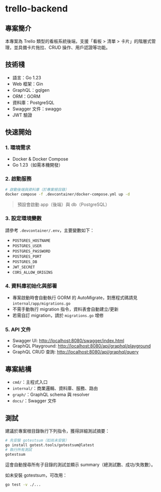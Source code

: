# trello-backend

## 專案簡介
本專案為 Trello 類型的看板系統後端，支援「看板 > 清單 > 卡片」的階層式管理，並具備卡片拖拉、CRUD 操作、用戶認證等功能。

## 技術棧
- 語言：Go 1.23
- Web 框架：Gin
- GraphQL：gqlgen
- ORM：GORM
- 資料庫：PostgreSQL
- Swagger 文件：swaggo
- JWT 驗證

## 快速開始

### 1. 環境需求
- Docker & Docker Compose
- Go 1.23（如需本機開發）

### 2. 啟動服務
```bash
# 啟動後端與資料庫（於專案根目錄）
docker compose -f .devcontainer/docker-compose.yml up -d
```
> 預設會啟動 app（後端）與 db（PostgreSQL）

### 3. 設定環境變數
請參考 `.devcontainer/.env`，主要變數如下：
- `POSTGRES_HOSTNAME`
- `POSTGRES_USER`
- `POSTGRES_PASSWORD`
- `POSTGRES_PORT`
- `POSTGRES_DB`
- `JWT_SECRET`
- `CORS_ALLOW_ORIGINS`

### 4. 資料庫初始化與部署
- 專案啟動時會自動執行 GORM 的 AutoMigrate，對應程式碼請見 `internal/app/migrations.go`
- 不需手動執行 migration 指令，資料表會自動建立/更新
- 若需自訂 migration，請於 `migrations.go` 增修

### 5. API 文件
- Swagger UI: [http://localhost:8080/swagger/index.html](http://localhost:8080/swagger/index.html)
- GraphQL Playground: [http://localhost:8080/api/graphql/playground](http://localhost:8080/api/graphql/playground)
- GraphQL CRUD 查詢: [http://localhost:8080/api/graphql/query](http://localhost:8080/api/graphql/query)

## 專案結構
- `cmd/`：主程式入口
- `internal/`：商業邏輯、資料庫、服務、路由
- `graph/`：GraphQL schema 與 resolver
- `docs/`：Swagger 文件

## 測試
建議於專案根目錄執行下列指令，獲得詳細測試摘要：

```bash
# 先安裝 gotestsum（如尚未安裝）
go install gotest.tools/gotestsum@latest
# 執行所有測試
gotestsum
```
這會自動搜尋所有子目錄的測試並顯示 summary（總測試數、成功/失敗數）。

如未安裝 gotestsum，可改用：
```bash
go test -v ./...
```